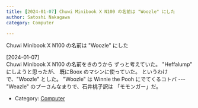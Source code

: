 ```yaml
---
title: [2024-01-07] Chuwi Minibook X N100 の名前は "Woozle" にした
author: Satoshi Nakagawa
category: Computer

---
```


Chuwi Minibook X N100 の名前は "Woozle" にした


[2024-01-07]  
 Chuwi Minibook X N100 の名前をきのうから
ずっと考えていた。
"Heffalump" にしようと思ったが、
既にBoox のマシンに使っていた。
というわけで、"Woozle" とした。
"Woozle" は Winnie the Pooh にでてくるコトバ ---
"Weazle" のプーさんなまりで、石井桃子訳は
「モモンガー」だ。

- Category: [Computer](https://merapano.github.io/categories.html#Computer)

